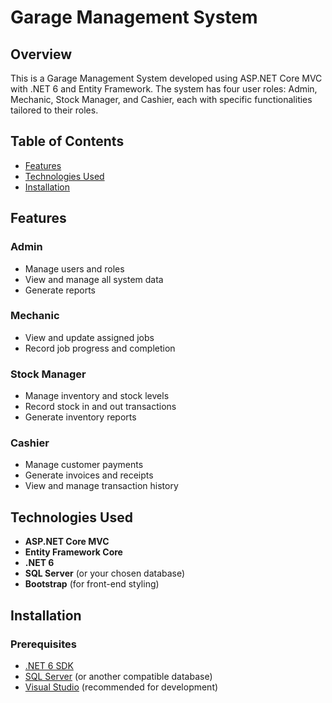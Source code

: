# Garage Management System

## Overview

This is a Garage Management System developed using ASP.NET Core MVC with .NET 6 and Entity Framework. The system has four user roles: Admin, Mechanic, Stock Manager, and Cashier, each with specific functionalities tailored to their roles.

## Table of Contents

- [Features](#features)
- [Technologies Used](#technologies-used)
- [Installation](#installation)

## Features

### Admin
- Manage users and roles
- View and manage all system data
- Generate reports

### Mechanic
- View and update assigned jobs
- Record job progress and completion

### Stock Manager
- Manage inventory and stock levels
- Record stock in and out transactions
- Generate inventory reports

### Cashier
- Manage customer payments
- Generate invoices and receipts
- View and manage transaction history

## Technologies Used

- **ASP.NET Core MVC**
- **Entity Framework Core**
- **.NET 6**
- **SQL Server** (or your chosen database)
- **Bootstrap** (for front-end styling)

## Installation

### Prerequisites

- [.NET 6 SDK](https://dotnet.microsoft.com/download/dotnet/6.0)
- [SQL Server](https://www.microsoft.com/en-us/sql-server/sql-server-downloads) (or another compatible database)
- [Visual Studio](https://visualstudio.microsoft.com/) (recommended for development)
